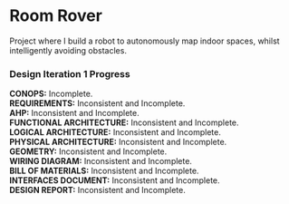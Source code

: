 # Room Rover
Project where I build a robot to autonomously map indoor spaces, whilst intelligently avoiding obstacles.

### Design Iteration 1 Progress

<b>CONOPS:</b> Incomplete. <br>
<b>REQUIREMENTS:</b> Inconsistent and Incomplete.<br>
<b>AHP:</b> Inconsistent and Incomplete.<br>
<b>FUNCTIONAL ARCHITECTURE:</b> Inconsistent and Incomplete.<br>
<b>LOGICAL ARCHITECTURE:</b> Inconsistent and Incomplete.<br>
<b>PHYSICAL ARCHITECTURE:</b> Inconsistent and Incomplete.<br>
<b>GEOMETRY:</b> Inconsistent and Incomplete.<br>
<b>WIRING DIAGRAM:</b> Inconsistent and Incomplete.<br>
<b>BILL OF MATERIALS:</b> Inconsistent and Incomplete.<br>
<b>INTERFACES DOCUMENT:</b> Inconsistent and Incomplete.<br>
<b>DESIGN REPORT:</b> Inconsistent and Incomplete.<br>
